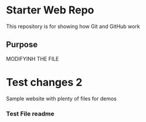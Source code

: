 # Starter Web Repo

This repository is for showing how Git and GitHub work

## Purpose

MODIFYINH THE FILE

# Test changes 2

Sample website with plenty of files for demos

### Test File readme